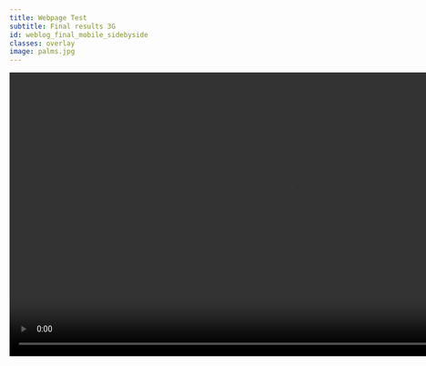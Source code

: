 ```yaml
---
title: Webpage Test
subtitle: Final results 3G
id: weblog_final_mobile_sidebyside
classes: overlay
image: palms.jpg
---
```


<video width="1000" controls src="{{site.baseurl}}files/front-end-performance/weblog_final_mobile_sidebyside.mp4" />